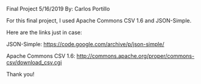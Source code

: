 Final Project 5/16/2019
By: Carlos Portillo

For this final project, I used Apache Commons CSV 1.6 and JSON-Simple.

Here are the links just in case:

JSON-Simple: https://code.google.com/archive/p/json-simple/

Apache Commons CSV 1.6: http://commons.apache.org/proper/commons-csv/download_csv.cgi

Thank you!
